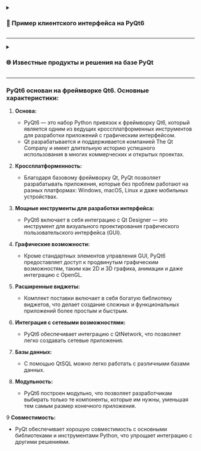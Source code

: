 <details>
<summary><h3>💾 Пример клиентского интерфейса на PyQt6</h3></summary>
<p align="center">
<img src="https://raw.githubusercontent.com/DmPanf/PyQt6_FastAPI_HQ-SAM/main/images/pyqt6_01.jpg" width="40%" />
</p>
</details>

---

<details>
<summary><h3>🌐 Известные продукты и решения на базе PyQt</h3></summary>
   <b>🔹Anki:</b> Это популярная программа для повторения интервалов, предназначенная для запоминания карточек. <br>
   <b>🔹Calibre:</b> Полнофункциональное решение для управления электронными книгами, которое позволяет читать, конвертировать и организовывать вашу библиотеку электронных книг. <br>
   <b>🔹Spyder:</b> Интегрированная среда разработки для Python с расширенными возможностями для научных вычислений.  <br>
   <b>🔹Dropbox:</b> Клиентские приложения Dropbox для рабочего стола в некоторых версиях использовали PyQt.  <br>
   <b>🔹Qutebrowser:</b> Легкий веб-браузер с интерфейсом управления на основе клавиш Vim.  <br>
   <b>🔹Eric Python IDE:</b> Интегрированная среда разработки, разработанная специально для Python и Ruby.  <br>
   <b>🔹Mudlet:</b> Кроссплатформенный клиент MUD с расширенной поддержкой сценариев.  <br>
   <b>🔹Pencil:</b> Прототипирование GUI для создания черновиков интерфейса.  <br>
   <b>🔹VLC media player:</b> Несмотря на то что основной интерфейс VLC разработан с использованием других библиотек, модуль для удаленного управления VLC через веб-интерфейс создан с использованием PyQt. <br>
   <b>🔹Ninja-IDE:</b> Интегрированная среда разработки для Python. <br>
</details>

---

### PyQt6 основан на фреймворке Qt6. Основные характеристики:

1. **Основа:**
   - PyQt6 — это набор Python привязок к фреймворку Qt6, который является одним из ведущих кроссплатформенных инструментов для разработки приложений с графическим интерфейсом.
   - Qt разрабатывается и поддерживается компанией The Qt Company и имеет длительную историю успешного использования в многих коммерческих и открытых проектах.

2. **Кроссплатформенность:**
   - Благодаря базовому фреймворку Qt, PyQt позволяет разрабатывать приложения, которые без проблем работают на разных платформах: Windows, macOS, Linux и даже мобильных устройствах.

3. **Мощные инструменты для разработки интерфейса:**
   - PyQt6 включает в себя интеграцию с Qt Designer — это инструмент для визуального проектирования графического пользовательского интерфейса (GUI).

4. **Графические возможности:**
   - Кроме стандартных элементов управления GUI, PyQt6 предоставляет доступ к продвинутым графическим возможностям, таким как 2D и 3D графика, анимации и даже интеграцию с OpenGL.

5. **Расширенные виджеты:**
   - Комплект поставки включает в себя богатую библиотеку виджетов, что делает создание сложных и функциональных приложений более простым и быстрым.

6. **Интеграция с сетевыми возможностями:**
   - PyQt6 обеспечивает интеграцию с QtNetwork, что позволяет легко создавать сетевые приложения.

7. **Базы данных:**
   - С помощью QtSQL можно легко работать с различными базами данных.

8. **Модульность:**
   - PyQt6 построен модульно, что позволяет разработчикам выбирать только те компоненты, которые им нужны, уменьшая тем самым размер конечного приложения.

9 **Совместимость:** 
   - PyQt обеспечивает хорошую совместимость с основными библиотеками и инструментами Python, что упрощает интеграцию с другими решениями.

